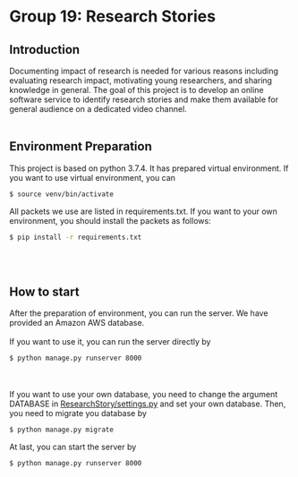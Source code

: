 # Group 19: Research Stories
## **Introduction**
Documenting impact of research is needed for various reasons including evaluating research impact, motivating young researchers, and sharing knowledge in general. The goal of this project is to develop an online software service to identify research stories and make them available for general audience on a dedicated video channel.
<br><br/>
## **Environment Preparation**
This project is based on python 3.7.4.
It has prepared virtual environment. 
If you want to use virtual environment, you can
```sh
$ source venv/bin/activate
```
All packets we use are listed in requirements.txt.
If you want to your own environment, you should install the packets as follows:
```sh
$ pip install -r requirements.txt
```
<br><br/>
## **How to start**
After the preparation of environment, you can run the server.
We have provided an Amazon AWS database.
<br><br/>
If you want to use it, you can run the server directly by
```sh
$ python manage.py runserver 8000
```
<br><br/>
If you want to use your own database, you need to change the argument DATABASE in [ResearchStory/settings.py](https://github.com/blastxiaol/ResearchStory/blob/front-end/ResearchStory/settings.py#L125) and set your own database.
Then, you need to migrate you database by
```sh
$ python manage.py migrate
```
At last, you can start the server by
```sh
$ python manage.py runserver 8000
```
